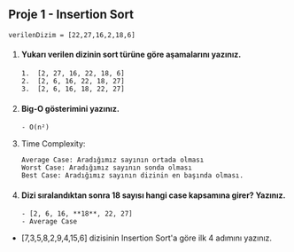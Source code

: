 ## Proje 1 - Insertion Sort

`verilenDizim = [22,27,16,2,18,6]`

1.  #### Yukarı verilen dizinin sort türüne göre aşamalarını yazınız.

        1.  [2, 27, 16, 22, 18, 6]
        2.  [2, 6, 16, 22, 18, 27]
        3.  [2, 6, 16, 18, 22, 27]

2.  #### Big-O gösterimini yazınız.

        - O(n²)

3.  Time Complexity:

        Average Case: Aradığımız sayının ortada olması
        Worst Case: Aradığımız sayının sonda olması
        Best Case: Aradığımız sayının dizinin en başında olması.

4.  #### Dizi sıralandıktan sonra 18 sayısı hangi case kapsamına girer? Yazınız.

        - [2, 6, 16, **18**, 22, 27]
        - Average Case

- [7,3,5,8,2,9,4,15,6] dizisinin Insertion Sort'a göre ilk 4 adımını yazınız.

```

```
